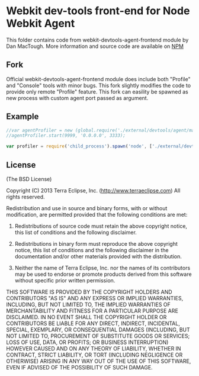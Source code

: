 # Webkit dev-tools front-end for Node Webkit Agent

This folder contains code from webkit-devtools-agent-frontend module by Dan MacTough.
More information and source code are available on [NPM](https://www.npmjs.org/package/webkit-devtools-agent-frontend)


## Fork

Official webkit-devtools-agent-frontend module does include both "Profile" and "Console" tools with minor bugs. This fork slightly modifies the code to provide only remote "Profile" feature. This fork can easility be spawned as new process with custom agent port passed as argument.


## Example
```javascript
//var agentProfiler = new (global.require('./external/devtools/agent/main'))();
//agentProfiler.start(9999, '0.0.0.0', 3333);

var profiler = require('child_process').spawn('node', ['./external/devtools/profiler/main.js', 9999]);
```


## License
(The BSD License)

Copyright (C) 2013 Terra Eclipse, Inc. (http://www.terraeclipse.com) All rights reserved.

Redistribution and use in source and binary forms, with or without modification, are permitted provided that the following conditions are met:

1. Redistributions of source code must retain the above copyright notice, this list of conditions and the following disclaimer.

2. Redistributions in binary form must reproduce the above copyright notice, this list of conditions and the following disclaimer in the documentation and/or other materials provided with the distribution.

3. Neither the name of Terra Eclipse, Inc. nor the names of its contributors may be used to endorse or promote products derived from this software without specific prior written permission.

THIS SOFTWARE IS PROVIDED BY THE COPYRIGHT HOLDERS AND CONTRIBUTORS "AS IS" AND ANY EXPRESS OR IMPLIED WARRANTIES, INCLUDING, BUT NOT LIMITED TO, THE IMPLIED WARRANTIES OF MERCHANTABILITY AND FITNESS FOR A PARTICULAR PURPOSE ARE DISCLAIMED. IN NO EVENT SHALL THE COPYRIGHT HOLDER OR CONTRIBUTORS BE LIABLE FOR ANY DIRECT, INDIRECT, INCIDENTAL, SPECIAL, EXEMPLARY, OR CONSEQUENTIAL DAMAGES (INCLUDING, BUT NOT LIMITED TO, PROCUREMENT OF SUBSTITUTE GOODS OR SERVICES; LOSS OF USE, DATA, OR PROFITS; OR BUSINESS INTERRUPTION) HOWEVER CAUSED AND ON ANY THEORY OF LIABILITY, WHETHER IN CONTRACT, STRICT LIABILITY, OR TORT (INCLUDING NEGLIGENCE OR OTHERWISE) ARISING IN ANY WAY OUT OF THE USE OF THIS SOFTWARE, EVEN IF ADVISED OF THE POSSIBILITY OF SUCH DAMAGE.
